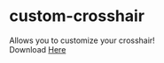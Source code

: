 # custom-crosshair
Allows you to customize your crosshair!
<br>
Download <a href="https://github.com/karlsonmodding/custom-crosshair/releases/download/Mods/Crosshair.Customizer.dll">Here</a>
